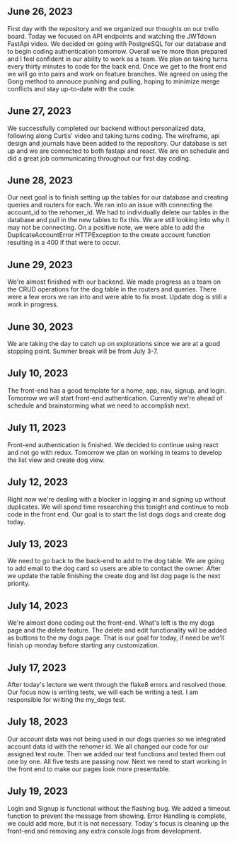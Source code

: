 ## June 26, 2023
First day with the repository and we organized our thoughts on our trello board. Today we focused on API endpoints and watching the JWTdown FastApi video. We decided on going with PostgreSQL for our database and to begin coding authentication tomorrow. Overall we're more than prepared and I feel confident in our ability to work as a team. We plan on taking turns every thirty minutes to code for the back end. Once we get to the front end we will go into pairs and work on feature branches. We agreed on using the Gong method to annouce pushing and pulling, hoping to minimize merge conflicts and stay up-to-date with the code.

## June 27, 2023
We successfully completed our backend without personalized data, following along Curtis' video and taking turns coding. The wireframe, api design and journals have been added to the repository. Our database is set up and we are connected to both fastapi and react. We are on schedule and did a great job communicating throughout our first day coding.

## June 28, 2023
Our next goal is to finish setting up the tables for our database and creating queries and routers for each. We ran into an issue with connecting the account_id to the rehomer_id. We had to individually delete our tables in the database and pull in the new tables to fix this. We are still looking into why it may not be connecting. On a positive note, we were able to add the DuplicateAccountError HTTPException to the create account function resulting in a 400 if that were to occur.

## June 29, 2023
We're almost finished with our backend. We made progress as a team on the CRUD operations for the dog table in the routers and queries. There were a few erors we ran into and were able to fix most. Update dog is still a work in progress.

## June 30, 2023
We are taking the day to catch up on explorations since we are at a good stopping point. Summer break will be from July 3-7.

## July 10, 2023
The front-end has a good template for a home, app, nav, signup, and login. Tomorrow we will start front-end authentication. Currently we're ahead of schedule and brainstorming what we need to accomplish next.

## July 11, 2023
Front-end authentication is finished. We decided to continue using react and not go with redux. Tomorrow we plan on working in teams to develop the list view and create dog view.

## July 12, 2023
Right now we're dealing with a blocker in logging in and signing up without duplicates. We will spend time researching this tonight and continue to mob code in the front end. Our goal is to start the list dogs dogs and create dog today.

## July 13, 2023
We need to go back to the back-end to add to the dog table. We are going to add email to the dog card so users are able to contact the owner. After we update the table finishing the create dog and list dog page is the next priority.

## July 14, 2023
We're almost done coding out the front-end. What's left is the my dogs page and the delete feature. The delete and edit functionality will be added as buttons to the my dogs page. That is our goal for today, if need be we'll finish up monday before starting any customization.

## July 17, 2023
After today's lecture we went through the flake8 errors and resolved those. Our focus now is writing tests, we will each be writing a test. I am responsible for writing the my_dogs test.

## July 18, 2023
Our account data was not being used in our dogs queries so we integrated account data id with the rehomer id. We all changed our code for our assigned test route. Then we added our test functions and tested them out one by one. All five tests are passing now. Next we need to start working in the front end to make our pages look more presentable.

## July 19, 2023
Login and Signup is functional without the flashing bug. We added a timeout function to prevent the message from showing. Error Handling is complete, we could add more, but it is not necessary. Today's focus is cleaning up the front-end and removing any extra console.logs from development.